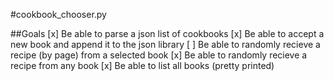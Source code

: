 #cookbook_chooser.py

##Goals
[x] Be able to parse a json list of cookbooks
[x] Be able to accept a new book and append it to the json library
[ ] Be able to randomly recieve a recipe (by page) from a selected book
[x] Be able to randomly recieve a recipe from any book
[x] Be able to list all books (pretty printed)